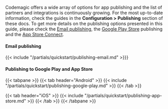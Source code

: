 
Codemagic offers a wide array of options for app publishing and the list of partners and integrations is continuously growing. For the most up-to-date information, check the guides in the **Configuration > Publishing** section of these docs.
To get more details on the publishing options presented in this guide, please check the [Email publishing](../yaml-publishing/email), the [Google Play Store](../yaml-publishing/google-play) publishing and the [App Store Connect](../yaml-publishing/app-store-connect).

#### Email publishing
{{< include "/partials/quickstart/publishing-email.md" >}}}

#### Publishing to Google Play and App Store

{{< tabpane >}}
{{< tab header="Android" >}}
{{< include "/partials/quickstart/publishing-google-play.md" >}}
{{< /tab >}}

{{< tab header="iOS" >}}
{{< include "/partials/quickstart/publishing-app-store.md" >}}
{{< /tab >}}
{{< /tabpane >}}
